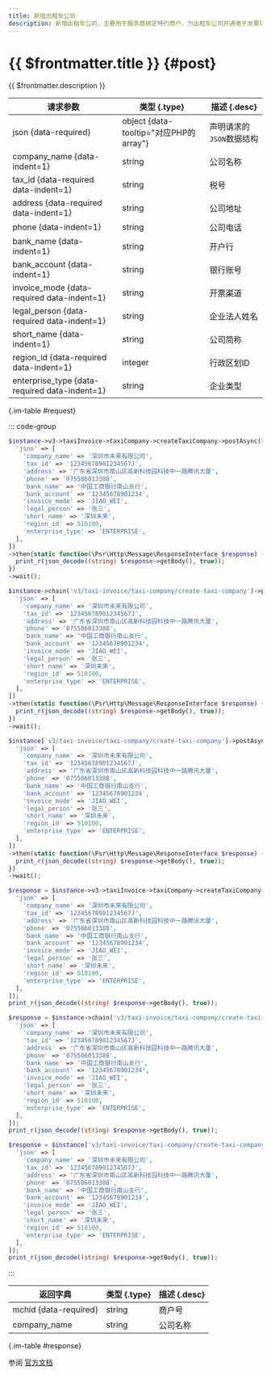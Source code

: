 ```yaml
---
title: 新增出租车公司
description: 新增出租车公司，主要用于服务商绑定特约商户，为出租车公司开通电子发票功能，提交开票信息等
---
```


# {{ $frontmatter.title }} {#post}

{{ $frontmatter.description }}

| 请求参数 | 类型 {.type} | 描述 {.desc}
| --- | --- | ---
| json {data-required} | object {data-tooltip="对应PHP的array"} | 声明请求的`JSON`数据结构
| company_name {data-indent=1} | string | 公司名称
| tax_id {data-required data-indent=1} | string | 税号
| address {data-required data-indent=1} | string | 公司地址
| phone {data-indent=1} | string | 公司电话
| bank_name {data-indent=1} | string | 开户行
| bank_account {data-indent=1} | string | 银行账号
| invoice_mode {data-required data-indent=1} | string | 开票渠道
| legal_person {data-required data-indent=1} | string | 企业法人姓名
| short_name {data-indent=1} | string | 公司简称
| region_id {data-required data-indent=1} | integer | 行政区划ID
| enterprise_type {data-required data-indent=1} | string | 企业类型

{.im-table #request}

::: code-group

```php [异步纯链式]
$instance->v3->taxiInvoice->taxiCompany->createTaxiCompany->postAsync([
  'json' => [
    'company_name' => '深圳市未来有限公司',
    'tax_id' => '12345678901234567J',
    'address' => '广东省深圳市南山区高新科技园科技中一路腾讯大厦',
    'phone' => '075586013388',
    'bank_name' => '中国工商银行南山支行',
    'bank_account' => '12345678901234',
    'invoice_mode' => 'JIAO_WEI',
    'legal_person' => '张三',
    'short_name' => '深圳未来',
    'region_id' => 510100,
    'enterprise_type' => 'ENTERPRISE',
  ],
])
->then(static function(\Psr\Http\Message\ResponseInterface $response) {
  print_r(json_decode((string) $response->getBody(), true));
})
->wait();
```

```php [异步声明式]
$instance->chain('v3/taxi-invoice/taxi-company/create-taxi-company')->postAsync([
  'json' => [
    'company_name' => '深圳市未来有限公司',
    'tax_id' => '12345678901234567J',
    'address' => '广东省深圳市南山区高新科技园科技中一路腾讯大厦',
    'phone' => '075586013388',
    'bank_name' => '中国工商银行南山支行',
    'bank_account' => '12345678901234',
    'invoice_mode' => 'JIAO_WEI',
    'legal_person' => '张三',
    'short_name' => '深圳未来',
    'region_id' => 510100,
    'enterprise_type' => 'ENTERPRISE',
  ],
])
->then(static function(\Psr\Http\Message\ResponseInterface $response) {
  print_r(json_decode((string) $response->getBody(), true));
})
->wait();
```

```php [异步属性式]
$instance['v3/taxi-invoice/taxi-company/create-taxi-company']->postAsync([
  'json' => [
    'company_name' => '深圳市未来有限公司',
    'tax_id' => '12345678901234567J',
    'address' => '广东省深圳市南山区高新科技园科技中一路腾讯大厦',
    'phone' => '075586013388',
    'bank_name' => '中国工商银行南山支行',
    'bank_account' => '12345678901234',
    'invoice_mode' => 'JIAO_WEI',
    'legal_person' => '张三',
    'short_name' => '深圳未来',
    'region_id' => 510100,
    'enterprise_type' => 'ENTERPRISE',
  ],
])
->then(static function(\Psr\Http\Message\ResponseInterface $response) {
  print_r(json_decode((string) $response->getBody(), true));
})
->wait();
```

```php [同步纯链式]
$response = $instance->v3->taxiInvoice->taxiCompany->createTaxiCompany->post([
  'json' => [
    'company_name' => '深圳市未来有限公司',
    'tax_id' => '12345678901234567J',
    'address' => '广东省深圳市南山区高新科技园科技中一路腾讯大厦',
    'phone' => '075586013388',
    'bank_name' => '中国工商银行南山支行',
    'bank_account' => '12345678901234',
    'invoice_mode' => 'JIAO_WEI',
    'legal_person' => '张三',
    'short_name' => '深圳未来',
    'region_id' => 510100,
    'enterprise_type' => 'ENTERPRISE',
  ],
]);
print_r(json_decode((string) $response->getBody(), true));
```

```php [同步声明式]
$response = $instance->chain('v3/taxi-invoice/taxi-company/create-taxi-company')->post([
  'json' => [
    'company_name' => '深圳市未来有限公司',
    'tax_id' => '12345678901234567J',
    'address' => '广东省深圳市南山区高新科技园科技中一路腾讯大厦',
    'phone' => '075586013388',
    'bank_name' => '中国工商银行南山支行',
    'bank_account' => '12345678901234',
    'invoice_mode' => 'JIAO_WEI',
    'legal_person' => '张三',
    'short_name' => '深圳未来',
    'region_id' => 510100,
    'enterprise_type' => 'ENTERPRISE',
  ],
]);
print_r(json_decode((string) $response->getBody(), true));
```

```php [同步属性式]
$response = $instance['v3/taxi-invoice/taxi-company/create-taxi-company']->post([
  'json' => [
    'company_name' => '深圳市未来有限公司',
    'tax_id' => '12345678901234567J',
    'address' => '广东省深圳市南山区高新科技园科技中一路腾讯大厦',
    'phone' => '075586013388',
    'bank_name' => '中国工商银行南山支行',
    'bank_account' => '12345678901234',
    'invoice_mode' => 'JIAO_WEI',
    'legal_person' => '张三',
    'short_name' => '深圳未来',
    'region_id' => 510100,
    'enterprise_type' => 'ENTERPRISE',
  ],
]);
print_r(json_decode((string) $response->getBody(), true));
```

:::

| 返回字典 | 类型 {.type} | 描述 {.desc}
| --- | --- | ---
| mchid {data-required}| string | 商户号
| company_name | string | 公司名称

{.im-table #response}

参阅 [官方文档](https://pay.weixin.qq.com/docs/partner/apis/taxi-fapiao/taxi-company/create-taxi-company.html)
